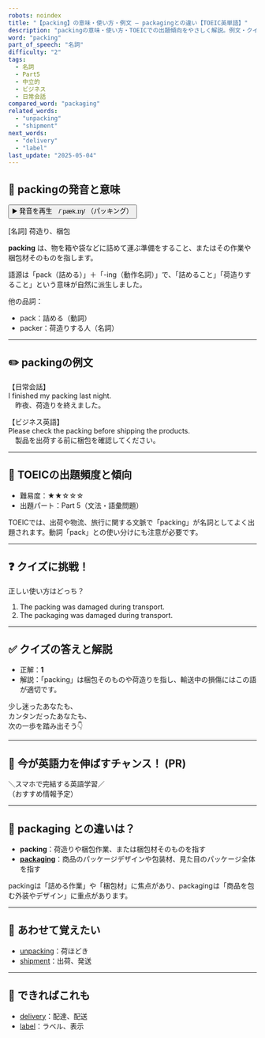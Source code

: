 ```yaml
---
robots: noindex
title: "【packing】の意味・使い方・例文 ― packagingとの違い【TOEIC英単語】"
description: "packingの意味・使い方・TOEICでの出題傾向をやさしく解説。例文・クイズ付きでpackagingとの違いもわかりやすく学べます。"
word: "packing"
part_of_speech: "名詞"
difficulty: "2"
tags:
  - 名詞
  - Part5
  - 中立的
  - ビジネス
  - 日常会話
compared_word: "packaging"
related_words:
  - "unpacking"
  - "shipment"
next_words:
  - "delivery"
  - "label"
last_update: "2025-05-04"
---
```


## 🔰 packingの発音と意味

<button class="play-audio" onclick="playTTS('packing')">
  <span class="play-audio-main">
    ▶️ 発音を再生　/ˈpæk.ɪŋ/
  </span>
  <span class="play-audio-sub">
    （パッキング）
  </span>
</button>

[名詞] 荷造り、梱包

**packing** は、物を箱や袋などに詰めて運ぶ準備をすること、またはその作業や梱包材そのものを指します。

語源は「pack（詰める）」＋「-ing（動作名詞）」で、「詰めること」「荷造りすること」という意味が自然に派生しました。

他の品詞：  
- pack：詰める（動詞）
- packer：荷造りする人（名詞）

---

## ✏️ packingの例文

【日常会話】  
I finished my packing last night.  
　昨夜、荷造りを終えました。

【ビジネス英語】  
Please check the packing before shipping the products.  
　製品を出荷する前に梱包を確認してください。

---

## 🎯 TOEICの出題頻度と傾向

- 難易度：★★☆☆☆
- 出題パート：Part 5（文法・語彙問題）

TOEICでは、出荷や物流、旅行に関する文脈で「packing」が名詞としてよく出題されます。動詞「pack」との使い分けにも注意が必要です。

---

## ❓ クイズに挑戦！

正しい使い方はどっち？

1. The packing was damaged during transport.  
2. The packaging was damaged during transport.

---

## ✅ クイズの答えと解説

- 正解：**1**
- 解説：「packing」は梱包そのものや荷造りを指し、輸送中の損傷にはこの語が適切です。

少し迷ったあなたも、  
カンタンだったあなたも、  
次の一歩を踏み出そう👇️

---

## 🚀 今が英語力を伸ばすチャンス！ (PR)

<div class="info-center">
＼スマホで完結する英語学習／<br>  
（おすすめ情報予定）
</div>

---

## 🤔  packaging との違いは？

- **packing**：荷造りや梱包作業、または梱包材そのものを指す
- **[packaging](/word/packaging/)**：商品のパッケージデザインや包装材、見た目のパッケージ全体を指す

packingは「詰める作業」や「梱包材」に焦点があり、packagingは「商品を包む外装やデザイン」に重点があります。

---

## 🧩 あわせて覚えたい

- [unpacking](/word/unpacking/)：荷ほどき
- [shipment](/word/shipment/)：出荷、発送

---

## 📖 できればこれも

- [delivery](/word/delivery/)：配達、配送
- [label](/word/label/)：ラベル、表示

<!-- cvid: aid20_bid47 -->
